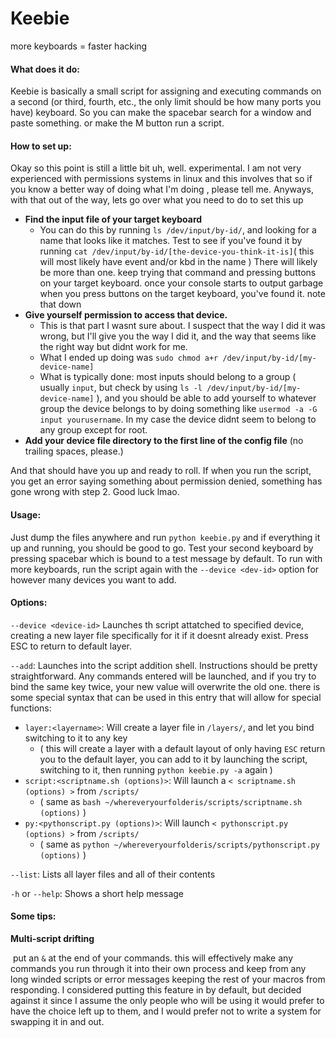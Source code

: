 # Keebie

more keyboards = faster hacking



#### What does it do:

Keebie is basically a small script for assigning and executing commands on a second (or third, fourth, etc., the only limit should be how many ports you have) keyboard. So you can make the spacebar search for a window and paste something. or make the M button run a script.



#### How to set up:

Okay so this point is still a little bit uh, well. experimental. I am not very experienced with permissions systems in linux and this involves that so if you know a better way of doing what I'm doing , please tell me. Anyways, with that out of the way, lets go over what you need to do to set this up

- **Find the input file of your target keyboard**
  - You can do this by running `ls /dev/input/by-id/`, and looking for a name that looks like it matches. Test to see if you've found it by running `cat /dev/input/by-id/[the-device-you-think-it-is]`( this will most likely have event and/or kbd in the name ) There will likely be more than one. keep trying that command and pressing buttons on your target keyboard. once your console starts to output garbage when you press buttons on the target keyboard, you've found it. note that down
- **Give yourself permission to access that device.**
  - This is that part I wasnt sure about. I suspect that the way I did it was wrong, but I'll give you the way I did it, and the way that seems like the right way but didnt work for me.
  - What I ended up doing was `sudo chmod a+r /dev/input/by-id/[my-device-name]`
  - What is typically done: most inputs should belong to a group ( usually `input`, but check by using `ls -l /dev/input/by-id/[my-device-name]` ), and you should be able to add yourself to whatever group the device belongs to by doing something like `usermod -a -G input yourusername`. In my case the device didnt seem to belong to any group except for root.
- **Add your device file directory to the first line of the config file** (no trailing spaces, please.)

And that should have you up and ready to roll. If when you run the script, you get an error saying something about permission denied, something has gone wrong with step 2. Good luck lmao.



#### Usage:

Just dump the files anywhere and run `python keebie.py` and if everything it up and running, you should be good to go. Test your second keyboard by pressing spacebar which is bound to a test message by default. To run with more keyboards, run the script again with the `--device <dev-id>` option for however many devices you want to add. 

#### Options:

`--device <device-id>` Launches th script attatched to specified device, creating a new layer file specifically for it if it doesnt already exist. Press ESC to return to default layer.

 `--add`: Launches into the script addition shell. Instructions should be pretty straightforward. Any commands entered will be launched, and if you try to bind the same key twice, your new value will overwrite the old one. there is some special syntax that can be used in this entry that will allow for special functions:

- `layer:<layername>`: Will create a layer file in  `/layers/`, and let you bind switching to it to any key
  - ( this will create a layer with a default layout of only having `ESC` return you to the default layer, you can add to it by launching the script, switching to it, then running `python keebie.py -a` again )
- `script:<scriptname.sh (options)>`: Will launch a `< scriptname.sh (options) >` from `/scripts/`
  - ( same as `bash ~/whereveryourfolderis/scripts/scriptname.sh (options)` )
- `py:<pythonscript.py (options)>`: Will launch `< pythonscript.py (options) >` from `/scripts/` 
  - ( same as `python ~/whereveryourfolderis/scripts/pythonscript.py (options)` )

`--list`: Lists all layer files and all of their contents

`-h` or `--help`: Shows a short help message



#### Some tips:

**Multi-script drifting**

​	put an `&` at the end of your commands. this will effectively make any commands you run through it into their own process and keep from any long winded scripts or error messages keeping the rest of your macros from responding. I considered putting this feature in by default, but decided against it since I assume the only people who will be using it would prefer to have the choice left up to them, and I would prefer not to write a system for swapping it in and out.